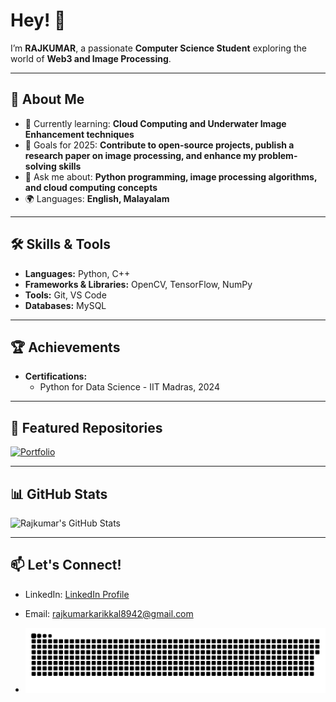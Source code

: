 # Hey! 👋  

I’m **RAJKUMAR**, a passionate **Computer Science Student** exploring the world of **Web3 and Image Processing**.  

---

## 🚀 About Me  
- 🌱 Currently learning: **Cloud Computing and Underwater Image Enhancement techniques**  
- 🎯 Goals for 2025: **Contribute to open-source projects, publish a research paper on image processing, and enhance my problem-solving skills**  
- 💬 Ask me about: **Python programming, image processing algorithms, and cloud computing concepts**  
- 🌍 Languages: **English, Malayalam**  

---

## 🛠️ Skills & Tools  
- **Languages:** Python, C++  
- **Frameworks & Libraries:** OpenCV, TensorFlow, NumPy  
- **Tools:** Git, VS Code  
- **Databases:** MySQL 

---

## 🏆 Achievements  
- **Certifications:**  
  - Python for Data Science - IIT Madras, 2024  

---

## 🌟 Featured Repositories  
[![Portfolio](https://github-readme-stats.vercel.app/api/pin/?username=solitary22EE&repo=Portfolio)](https://github.com/solitary22EE/Portfoli)  


---

## 📊 GitHub Stats  
![Rajkumar's GitHub Stats](https://github-readme-stats.vercel.app/api?username=solitary22EE&show_icons=true&theme=radical)  

---

## 📫 Let's Connect!  
- LinkedIn: [LinkedIn Profile](https://www.linkedin.com/in/rajkumar-r-811a7b249/)  
- Email: [rajkumarkarikkal8942@gmail.com](mailto:rajkumarkarikkal8942@gmail.com)

- ![Snake animation](https://github.com/Pepyn0/Pepyn0/raw/output/github-contribution-grid-snake-dark.svg)
